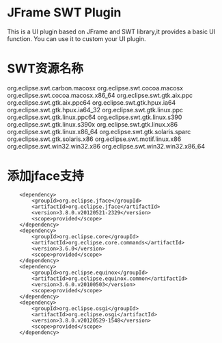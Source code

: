 JFrame SWT Plugin
===========================
This is a UI plugin based on JFrame and SWT library,it provides a basic UI function.
You can use it to custom your UI plugin.

# SWT资源名称
org.eclipse.swt.carbon.macosx
org.eclipse.swt.cocoa.macosx
org.eclipse.swt.cocoa.macosx.x86_64
org.eclipse.swt.gtk.aix.ppc
org.eclipse.swt.gtk.aix.ppc64
org.eclipse.swt.gtk.hpux.ia64
org.eclipse.swt.gtk.hpux.ia64_32
org.eclipse.swt.gtk.linux.ppc
org.eclipse.swt.gtk.linux.ppc64
org.eclipse.swt.gtk.linux.s390
org.eclipse.swt.gtk.linux.s390x
org.eclipse.swt.gtk.linux.x86
org.eclipse.swt.gtk.linux.x86_64
org.eclipse.swt.gtk.solaris.sparc
org.eclipse.swt.gtk.solaris.x86
org.eclipse.swt.motif.linux.x86
org.eclipse.swt.win32.win32.x86
org.eclipse.swt.win32.win32.x86_64

# 添加jface支持
		<dependency>
			<groupId>org.eclipse.jface</groupId>
			<artifactId>org.eclipse.jface</artifactId>
			<version>3.8.0.v20120521-2329</version>
			<scope>provided</scope>
		</dependency>
		<dependency>
			<groupId>org.eclipse.core</groupId>
			<artifactId>org.eclipse.core.commands</artifactId>
			<version>3.6.0</version>
			<scope>provided</scope>
		</dependency>
		<dependency>
			<groupId>org.eclipse.equinox</groupId>
			<artifactId>org.eclipse.equinox.common</artifactId>
			<version>3.6.0.v20100503</version>
			<scope>provided</scope>
		</dependency>
		<dependency>
			<groupId>org.eclipse.osgi</groupId>
			<artifactId>org.eclipse.osgi</artifactId>
			<version>3.8.0.v20120529-1548</version>
			<scope>provided</scope>
		</dependency>
# 
